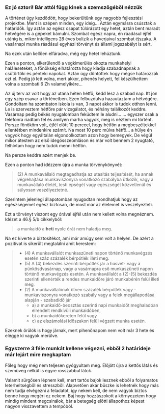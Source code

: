 ### Ez jó sztori! Bár attól függ kinek a szemszögéből nézzük

A történet úgy kezdődött, hogy bekerültünk egy nagyobb fejlesztési projektbe. Ment is szépen minden, egy ideig... Aztán egymásra csúsztak a határidők. Így aztán az egész csapat túlórázott egy hetet, aztán bent maradt hétvégére is a gépeket bámulni. Szombat egész napra, én ráadásul éjfél utánig is, mikor intelligens 28 éves bulizik a haverjaival szombat éjszaka. A vasárnapi munka ráadásul egyházi törvényt és állami jogszabályt is sért.

Na ezek után kellően elfáradva, még egy hetet lehúztunk.

Ezen a ponton, elkerülendő a végkimerülés okozta munkahelyi haláleseteket, a főnökség elhatározta hogy kiadja szabadnapnak a csütörtöki és pénteki napokat. Aztán úgy döntöttek hogy mégse határozzák ezt el. Pedig jó lett volna, mert akkor, pihenés helyett, fel készülhettem volna a szombati 6 Zh valamelyikére...

Az új terv az volt hogy az utána héten hétfő, kedd lesz a szabad nap. Itt jön egy szép csavar a történetben. Ezen felbuzdulva hazautaztam a hétvégére. Gondoltam ha szombaton iskola is van, 3 napot akkor is tudok otthon lenni. Le is szerveztem hétfőre pár vizsgálatot, és néhány találkozót keddre. Vasárnap pedig békés nyugalomban feküdtem le aludni... ... egyszer csak a telefonra riadtam fel és amilyen marha vagyok, meg is néztem mi történt. Persze főnököm volt, éjfél előtt 10 perccel, hogy hétfőn a megbeszéltekkel ellentétben mindenkire számít. Na most 10 perc múlva hétfő... a hülye én vagyok hogy egyáltalán elgondolkoztam azon hogy bemegyek. De végül mikor átestem az első idegösszeomláson és már volt bennem 2 nyugtató, felhívtam hogy nem tudok menni hétfőn.

Na persze keddre azért menjek be.

Ezen a ponton had idézzem újra a munka törvénykönyvét:

> (2) A munkavállaló megtagadhatja az utasítás teljesítését, ha annak végrehajtása munkaviszonyra vonatkozó szabályba ütközik, vagy a munkavállaló életét, testi épségét vagy egészségét közvetlenül és súlyosan veszélyeztetné.

Szerintem jelenlegi állapotomban nyugodtan mondhatjuk hogy az egészségemet egész biztosan, de most már az életemet is veszélyezteti.

Ezt a törvényt viszont egy órával éjfél után nem kellett volna megnéznem. Idézet a 46.§ 5/b cikkelyből:

> a munkaidő a **heti** nyolc órát nem haladja meg.

Na ez kiverte a biztosítékot, ami már amúgy sem volt a helyén. De azért a pozitívat is sikerült megtalálni amit kerestem:

> - (4) A munkavállalót munkaszüneti napon történő munkavégzés esetén száz százalék bérpótlék illeti meg.
> - (5) A (4) bekezdés szerinti bérpótlék jár a húsvét- vagy a pünkösdvasárnap, vagy a vasárnapra eső munkaszüneti napon történő munkavégzés esetén.
> A munkavállalót a (2)-(5) bekezdés szerinti ellenérték a rendes munkaidőre járó munkabérén felül illeti meg.
> - (2) A munkavállalónak ötven százalék bérpótlék vagy - munkaviszonyra vonatkozó szabály vagy a felek megállapodása alapján - szabadidő jár
>   - a) a munkaidő-beosztás szerinti napi munkaidőt meghaladóan elrendelt rendkívüli munkaidőben,
>   - b) a munkaidőkereten felül vagy
>   - c) az elszámolási időszakon felül
> végzett munka esetén.

Ezeknek örülök is hogy járnak, mert pihenőnapom nem volt már 3 hete és eléggé ki vagyok merülve.

### Egyszerre 3 féle munkát kellene végezni, ebből 2 határideje már lejárt mire megkaptam

Főleg hogy még nem teljesen gyógyultam meg. Előjött újra a kettős látás és szemüveg nélkül is egyre rosszabbul látok.

Valamit sürgősen lépnem kell, mert tartós bajok lesznek ebből a folyamatos leterheltségből és stresszből.
Alapvetően akár büszke is lehetnék hogy más nem tudja elvégezni a feladatot, így nekem kell, de nem vagyok biztos benne hogy megéri ez nekem. Baj hogy hozzászokott a környezetem hogy mindíg mindent megcsinálok, bár a betegség előtti állapothoz képest nagyon visszavettem a tempóból.